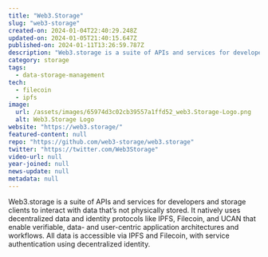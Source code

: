 ```yaml
---
title: "Web3.Storage"
slug: "web3-storage"
created-on: 2024-01-04T22:40:29.248Z
updated-on: 2024-01-05T21:40:15.647Z
published-on: 2024-01-11T13:26:59.787Z
description: "Web3.storage is a suite of APIs and services for developers and storage clients to interact with data that’s not physically stored."
category: storage
tags:
  - data-storage-management
tech:
  - filecoin
  - ipfs
image:
  url: /assets/images/65974d3c02cb39557a1ffd52_web3.Storage-Logo.png
  alt: Web3.Storage Logo
website: "https://web3.storage/"
featured-content: null
repo: "https://github.com/web3-storage/web3.storage"
twitter: "https://twitter.com/Web3Storage"
video-url: null
year-joined: null
news-update: null
metadata: null
---
```


Web3.storage is a suite of APIs and services for developers and storage clients to interact with data that’s not physically stored. It natively uses decentralized data and identity protocols like IPFS, Filecoin, and UCAN that enable verifiable, data- and user-centric application architectures and workflows. All data is accessible via IPFS and Filecoin, with service authentication using decentralized identity.
